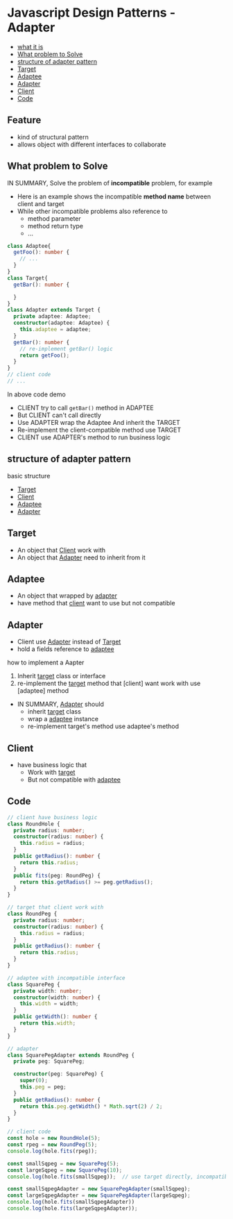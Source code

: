 # Javascript Design Patterns - Adapter

* [what it is](#what-it-is)
* [What problem to Solve](#what-problem-to-solve)
* [structure of adapter pattern](#structure-of-adapter-pattern)
* [Target](#target)
* [Adaptee](#adaptee)
* [Adapter](#adapter)
* [Client](#client)
* [Code](#code)

## Feature

- kind of structural pattern
- allows object with different interfaces to collaborate

## What problem to Solve

IN SUMMARY, Solve the problem of **incompatible** problem, for example

- Here is an example shows the incompatible **method name** between client and target
- While other incompatible problems also reference to
  - method parameter
  - method return type
  - ...

```ts
class Adaptee{
  getFoo(): number {
    // ...
  }
}
class Target{
  getBar(): number {

  }
}
class Adapter extends Target {
  private adaptee: Adaptee;
  constructor(adaptee: Adaptee) {
    this.adaptee = adaptee;
  }
  getBar(): number {
    // re-implement getBar() logic
    return getFoo();
  }
}
// client code
// ...
```

In above code demo

- CLIENT try to call `getBar()` method in ADAPTEE
- But CLIENT can't call directly
- Use ADAPTER wrap the Adaptee And inherit the TARGET
- Re-implement the client-compatible method use TARGET
- CLIENT use ADAPTER's method to run business logic

## structure of adapter pattern

basic structure

- [Target](#target)
- [Client](#client)
- [Adaptee](#adaptee)
- [Adapter](#adapter)

## Target

- An object that [Client](#client) work with
- An object that [Adapter](#adapter) need to inherit from it

## Adaptee

- An object that wrapped by [adapter](#adapter)
- have method that [client](#client) want to use but not compatible

## Adapter

- Client use [Adapter](#adapter) instead of [Target](#target)
- hold a fields reference to [adaptee](#adaptee)

how to implement a Aapter

1. Inherit [target](#target) class or interface
2. re-implement the [target](#target) method that [client] want work with use [adaptee] method

- IN SUMMARY, [Adapter](#adapter) should
    - inherit [target](#target) class
    - wrap a [adaptee](#adaptee) instance
    - re-implement target's method use adaptee's method

## Client

- have business logic that
  - Work with [target](#target)
  - But not compatible with [adaptee](#target)

## Code

```ts
// client have business logic
class RoundHole {
  private radius: number;
  constructor(radius: number) {
    this.radius = radius;
  }
  public getRadius(): number {
    return this.radius;
  }
  public fits(peg: RoundPeg) {
    return this.getRadius() >= peg.getRadius();
  }
}

// target that client work with
class RoundPeg {
  private radius: number;
  constructor(radius: number) {
    this.radius = radius;
  }
  public getRadius(): number {
    return this.radius;
  }
}

// adaptee with incompatible interface
class SquarePeg {
  private width: number;
  constructor(width: number) {
    this.width = width;
  }
  public getWidth(): number {
    return this.width;
  }
}

// adapter
class SquarePegAdapter extends RoundPeg {
  private peg: SquarePeg;

  constructor(peg: SquarePeg) {
    super(0);
    this.peg = peg;
  }
  public getRadius(): number {
    return this.peg.getWidth() * Math.sqrt(2) / 2;
  }
}

// client code
const hole = new RoundHole(5);
const rpeg = new RoundPeg(5);
console.log(hole.fits(rpeg));

const smallSqpeg = new SquarePeg(5);
const largeSqpeg = new SquarePeg(10);
console.log(hole.fits(smallSqpeg));  // use target directly, incompatible error

const smallSqpegAdapter = new SquarePegAdapter(smallSqpeg);
const largeSqpegAdapter = new SquarePegAdapter(largeSqpeg);
console.log(hole.fits(smallSqpegAdapter))
console.log(hole.fits(largeSqpegAdapter));
```